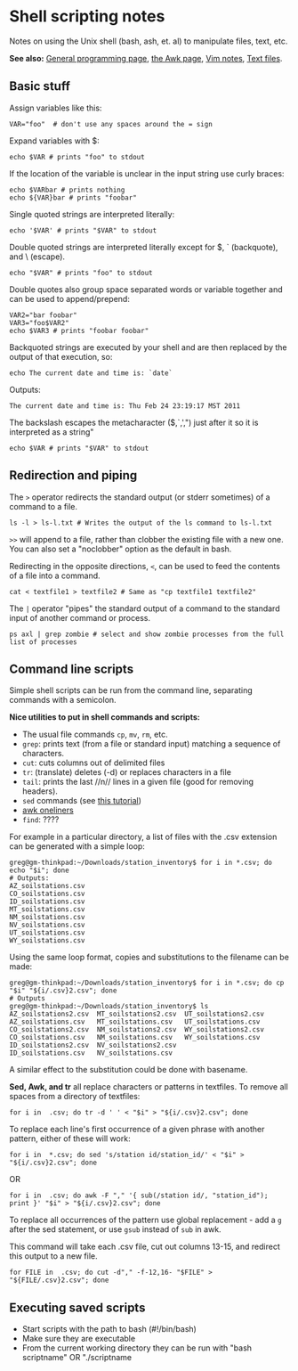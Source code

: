 # Shell scripting notes

Notes on using the Unix shell (bash, ash, et. al) to manipulate files,
text, etc.

 **See also:** [General programming page](programming.md), [the Awk page](awk.md), [Vim notes](vim_notes.md), [Text files](textfiles.md).

## Basic stuff

Assign variables like this:

    VAR="foo"  # don't use any spaces around the = sign 

Expand variables with $:

    echo $VAR # prints "foo" to stdout 

If the location of the variable is unclear in the input string use curly
braces:

~~~{.bash}
echo $VARbar # prints nothing
echo ${VAR}bar # prints "foobar"
~~~

Single quoted strings are interpreted literally:

~~~{.bash}
echo '$VAR' # prints "$VAR" to stdout
~~~

Double quoted strings are interpreted literally except for $, \`
(backquote), and \\ (escape).

~~~{.bash}
echo "$VAR" # prints "foo" to stdout 
~~~

Double quotes also group space separated words or variable together and
can be used to append/prepend:

~~~{.bash}
VAR2="bar foobar"
VAR3="foo$VAR2"
echo $VAR3 # prints "foobar foobar"
~~~

Backquoted strings are executed by your shell and are then replaced by
the output of that execution, so:

    echo The current date and time is: `date`

Outputs:

    The current date and time is: Thu Feb 24 23:19:17 MST 2011

The backslash escapes the metacharacter ($,\`,',") just after it so it
is interpreted as a string"

~~~{.bash}
echo $VAR # prints "$VAR" to stdout 
~~~

## Redirection and piping

The `>` operator redirects the standard output (or stderr sometimes)
of a command to a file.

    ls -l > ls-l.txt # Writes the output of the ls command to ls-l.txt

`>>` will append to a file, rather than clobber the existing file
with a new one. You can also set a "noclobber" option as the default in
bash.

Redirecting in the opposite directions, `<`, can be used to feed the
contents of a file into a command.

~~~{.bash}
cat < textfile1 > textfile2 # Same as "cp textfile1 textfile2"
~~~

The `|` operator "pipes" the standard output of a command to the
standard input of another command or process.

~~~{.bash}
ps axl | grep zombie # select and show zombie processes from the full list of processes
~~~


## Command line scripts

Simple shell scripts can be run from the command line, separating
commands with a semicolon.

 **Nice utilities to put in shell commands and scripts:**

* The usual file commands `cp`, `mv`, `rm`, etc.
* `grep`: prints text (from a file or standard input) matching a sequence of characters.
* `cut`: cuts columns out of delimited files
* `tr`: (translate) deletes (-d) or replaces characters in a file
* `tail`: prints the last //n// lines in a given file (good for removing headers).
* `sed` commands (see [this tutorial](http://www.grymoire.com/Unix/Sed.html))
* [awk oneliners](awk.md)
* `find`: ????

For example in a particular directory, a list of files with the .csv
extension can be generated with a simple loop:

~~~{.bash}
greg@gm-thinkpad:~/Downloads/station_inventory$ for i in *.csv; do echo "$i"; done
# Outputs:
AZ_soilstations.csv
CO_soilstations.csv
ID_soilstations.csv
MT_soilstations.csv
NM_soilstations.csv
NV_soilstations.csv
UT_soilstations.csv
WY_soilstations.csv
~~~

Using the same loop format, copies and substitutions to the filename can
be made:

~~~{.bash}
greg@gm-thinkpad:~/Downloads/station_inventory$ for i in *.csv; do cp "$i" "${i/.csv}2.csv"; done
# Outputs
greg@gm-thinkpad:~/Downloads/station_inventory$ ls
AZ_soilstations2.csv  MT_soilstations2.csv  UT_soilstations2.csv
AZ_soilstations.csv   MT_soilstations.csv   UT_soilstations.csv
CO_soilstations2.csv  NM_soilstations2.csv  WY_soilstations2.csv
CO_soilstations.csv   NM_soilstations.csv   WY_soilstations.csv
ID_soilstations2.csv  NV_soilstations2.csv
ID_soilstations.csv   NV_soilstations.csv
~~~

A similar effect to the substitution could be done with basename.

**Sed, Awk, and tr** all replace characters or patterns in textfiles. To remove all spaces from a directory of textfiles:

~~~{.bash}
for i in  .csv; do tr -d ' ' < "$i" > "${i/.csv}2.csv"; done
~~~

To replace each line's first occurrence of a given phrase with another pattern, either of these will work:

~~~{.bash}
for i in  *.csv; do sed 's/station id/station_id/' < "$i" >  "${i/.csv}2.csv"; done
~~~

OR  

~~~{.bash}
for i in  .csv; do awk -F "," '{ sub(/station id/, "station_id"); print }' "$i" > "${i/.csv}2.csv"; done
~~~

To replace all occurrences of the pattern use global replacement - add a `g` after the sed statement, or use `gsub` instead of `sub` in awk.

This command will take each .csv file, cut out columns 13-15, and
redirect this output to a new file.

~~~{.bash}
for FILE in  .csv; do cut -d"," -f-12,16- "$FILE" > "${FILE/.csv}2.csv"; done 
~~~

## Executing saved scripts

- Start scripts with the path to bash (#!/bin/bash)
- Make sure they are executable
- From the current working directory they can be run with "bash scriptname" OR "./scriptname
